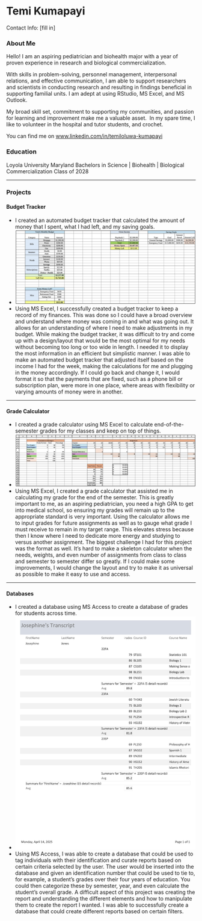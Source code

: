 # Temi Kumapayi
Contact Info: [fill in]

### About Me 
Hello! I am an aspiring pediatrician and biohealth major with a year of proven experience in research and biological commercialization. 

With skills in problem-solving, personnel management, interpersonal relations, and effective communication,  I am able to support researchers and scientists in conducting research and resulting in findings beneficial in supporting familial units.  I am adept at using RStudio, MS Excel, and MS Outlook. 

My broad skill set, commitment to supporting my communities, and passion for learning and improvement make me a valuable asset.  In my spare time, I like to volunteer in the hospital and tutor students, and crochet. 

You can find me on www.linkedin.com/in/temiloluwa-kumapayi 

### Education 
Loyola University Maryland 
Bachelors in Science | Biohealth | Biological Commercialization 
Class of 2028

***

### Projects

#### Budget Tracker 
 - I created an automated budget tracker that calculated the amount of money that I spent, what I had left, and my saving goals.  
 - ![Here is my budget tracker!](/tools/budget.jpg)
 - Using MS Excel, I successfully created a budget tracker to keep a record of my finances. This was done so I could have a broad overview and understand where money was coming in and what was going out. It allows for an understanding of where I need to make adjustments in my budget. While making the budget tracker, it was difficult to try and come up with a design/layout that would be the most optimal for my needs without becoming too long or too wide in length. I needed it to display the most information in an efficient but simplistic manner. I was able to make an automated budget tracker that adjusted itself based on the income I had for the week, making the calculations for me and plugging in the money accordingly. If I could go back and change it, I would format it so that the payments that are fixed, such as a phone bill or subscription plan, were more in one place, where areas with flexibility or varying amounts of money were in another. 

***

#### Grade Calculator 
 - I created a grade calculator using MS Excel to calculate end-of-the-semester grades for my classes and keep on top of things. 
 - ![Here is my Grade Calculator!](/tools/grade.jpg)
 - Using MS Excel, I created a grade calculator that assisted me in calculating my grade for the end of the semester. This is greatly important to me, as an aspiring pediatrician, you need a high GPA to get into medical school, so ensuring my grades will remain up to the appropriate standard is very important. Using the calculator allows me to input grades for future assignments as well as to gauge what grade I must receive to remain in my target range. This elevates stress because then I know where I need to dedicate more energy and studying to versus another assignment. The biggest challenge I had for this project was the format as well. It’s hard to make a skeleton calculator when the needs, weights, and even number of assignments from class to class and semester to semester differ so greatly. If I could make some improvements, I would change the layout and try to make it as universal as possible to make it easy to use and access.

***

#### Databases 
 - I created a database using MS Access to create a database of grades for students across time. 
 - ![Here is my budget tracker!](/tools/jtranscript.jpg)
 - Using MS Access, I was able to create a database that could be used to tag individuals with their identification and curate reports based on certain criteria selected by the user. The user would be inserted into the database and given an identification number that could be used to tie to, for example, a student’s grades over their four years of education. You could then categorize these by semester, year, and even calculate the student’s overall grade. A difficult aspect of this project was creating the report and understanding the different elements and how to manipulate them to create the report I wanted. I was able to successfully create a database that could create different reports based on certain filters. 
